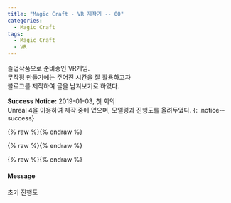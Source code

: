 ```yaml
---
title: "Magic Craft - VR 제작기 -- 00"
categories:
  - Magic Craft
tags:
  - Magic Craft
  - VR
---
```


졸업작품으로 준비중인 VR게임.<br>
무작정 만들기에는 주어진 시간을 잘 활용하고자<br>
블로그를 제작하여 글을 남겨보기로 하였다.

**Success Notice:** 2019-01-03, 첫 회의 <br> Unreal 4을 이용하여 제작 중에 있으며, 모델링과 진행도를 올려두었다.
{: .notice--success}

{% raw %}<img src="{{ site.url }}{{ site.baseurl }}/assets/images/MagicCraft/190103/190103_3DMAX_1.jpg" alt="">{% endraw %}

{% raw %}<img src="{{ site.url }}{{ site.baseurl }}/assets/images/MagicCraft/190103/190103_3DMAX_2.jpg" alt="">{% endraw %}

{% raw %}<img src="{{ site.url }}{{ site.baseurl }}/assets/images/MagicCraft/190103/190103_Unreal_0.jpg" alt="">{% endraw %}


<div class="notice">
  <h4>Message</h4>
  <p>초기 진행도</p>
</div>